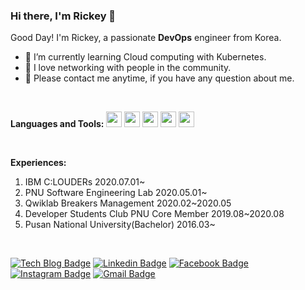 ### Hi there, I'm Rickey 👋

Good Day! I'm Rickey, a passionate **DevOps** engineer from Korea.

- 🌱 I’m currently learning Cloud computing with Kubernetes.
- 👯 I love networking with people in the community.
- 🙏 Please contact me anytime, if you have any question about me.
<br>

**Languages and Tools:**
<img src="https://user-images.githubusercontent.com/61479654/94792993-c5d72380-0414-11eb-8ec4-819101e5f649.jpg"  width="25" height="25"> 
<img src="https://user-images.githubusercontent.com/61479654/94791921-4137d580-0413-11eb-9ead-4f2354224ffe.png"  width="25" height="25"> 
<img src="https://user-images.githubusercontent.com/61479654/94793022-ce2f5e80-0414-11eb-844d-e7067d57260b.jpg"  width="25" height="25"> 
<img src="https://user-images.githubusercontent.com/61479654/94792188-91af3300-0413-11eb-8ad5-c4a7098ac131.png"  width="25" height="25"> 
<img src="https://user-images.githubusercontent.com/61479654/94792219-9aa00480-0413-11eb-840c-7b2fbc7205c4.png"  width="25" height="25">

<br>

**Experiences:**
<ol>
  <li>IBM C:LOUDERs 2020.07.01~</li>
  <li>PNU Software Engineering Lab 2020.05.01~</li>
  <li>Qwiklab Breakers Management 2020.02~2020.05</li>
  <li>Developer Students Club PNU Core Member 2019.08~2020.08</li>
  <li>Pusan National University(Bachelor) 2016.03~</li>
</ol>
<br>

  [![Tech Blog Badge](http://img.shields.io/badge/-Tech%20blog-black?style=flat-square&logo=github&link=https://jbhs7014.tistory.com/)](https://jbhs7014.tistory.com/) [![Linkedin Badge](https://img.shields.io/badge/-LinkedIn-blue?style=flat-square&logo=Linkedin&logoColor=white&link=https://www.linkedin.com/in/jungbin-eom-9827931a4/)](https://www.linkedin.com/in/jungbin-eom-9827931a4/) [![Facebook Badge](https://img.shields.io/badge/facebook-1877f2?style=flat-square&logo=facebook&logoColor=white&link=https://www.facebook.com/profile.php?id=100004248822179)](https://www.facebook.com/profile.php?id=100004248822179) [![Instagram Badge](https://img.shields.io/badge/Instagram-e4405f?style=flat-square&logo=instagram&logoColor=white&link=https://www.instagram.com/eommm_jb_/)](https://www.instagram.com/eommm_jb_/) [![Gmail Badge](https://img.shields.io/badge/Gmail-d14836?style=flat-square&logo=Gmail&logoColor=white&link=mailto:ejb0329@gmail.com)](mailto:ejb0329@gmail.com)
